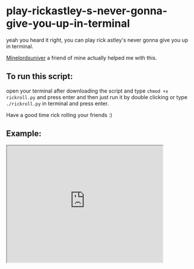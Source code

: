 # play-rickastley-s-never-gonna-give-you-up-in-terminal

yeah you heard it right, you can play rick astley's never gonna give you up in terminal.

<a href="https://github.com/Minelordsuniverse">Minelordsuniver</a> a friend of mine actually helped me with this.

## To run this script:

open your terminal after downloading the script and type `chmod +x rickroll.py` and press enter and then just run it by double clicking or type `./rickroll.py` in terminal and press enter.

Have a good time rick rolling your friends :)


## Example:

 <iframe width="420" height="315"
src="https://cdn.discordapp.com/attachments/886150800118800455/890269322633682944/rickroll.mp4">
</iframe> 
